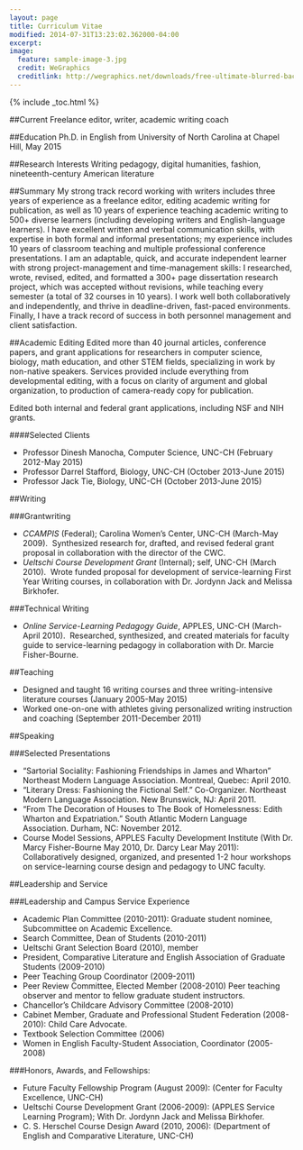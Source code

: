```yaml
---
layout: page
title: Curriculum Vitae
modified: 2014-07-31T13:23:02.362000-04:00
excerpt: 
image:
  feature: sample-image-3.jpg
  credit: WeGraphics
  creditlink: http://wegraphics.net/downloads/free-ultimate-blurred-background-pack/
---
```


{% include _toc.html %}

##Current
Freelance editor, writer, academic writing coach

##Education
Ph.D. in English from University of North Carolina at Chapel Hill, May 2015

##Research Interests 
Writing pedagogy, digital humanities, fashion, nineteenth-century American literature 

##Summary
My strong track record working with writers includes three years of experience as a freelance editor, editing academic writing for publication, as well as 10 years of experience teaching academic writing to 500+ diverse learners (including developing writers and English-language learners). I have excellent written and verbal communication skills, with expertise in both formal and informal presentations; my experience includes 10 years of classroom teaching and multiple professional conference presentations. I am an adaptable, quick, and accurate independent learner with strong project-management and time-management skills: I researched, wrote, revised, edited, and formatted a 300+ page dissertation research project, which was accepted without revisions, while teaching every semester (a total of 32 courses in 10 years). I work well both collaboratively and independently, and thrive in deadline-driven, fast-paced environments. Finally, I have a track record of success in both personnel management and client satisfaction. 

##Academic Editing
Edited more than 40 journal articles, conference papers, and grant applications for researchers in computer science, biology, math education, and other STEM fields, specializing in work by non-native speakers. Services provided include everything from developmental editing, with a focus on clarity of argument and global organization, to production of camera-ready copy for publication.

Edited both internal and federal grant applications, including NSF and NIH grants.

####Selected Clients
* Professor Dinesh Manocha, Computer Science, UNC-CH (February 2012-May 2015)
* Professor Darrel Stafford, Biology, UNC-CH (October 2013-June 2015)
* Professor Jack Tie, Biology, UNC-CH (October 2013-June 2015)

##Writing

###Grantwriting

* *CCAMPIS* (Federal); Carolina Women’s Center, UNC-CH (March-May 2009).  Synthesized research for, drafted, and revised federal grant proposal in collaboration with the director of the CWC. 
* *Ueltschi Course Development Grant* (Internal); self, UNC-CH (March 2010).  Wrote funded proposal for development of service-learning First Year Writing courses, in collaboration with Dr. Jordynn Jack and Melissa Birkhofer.

###Technical Writing

* *Online Service-Learning Pedagogy Guide*, APPLES, UNC-CH (March-April 2010).  Researched, synthesized, and created materials for faculty guide to service-learning pedagogy in collaboration with Dr. Marcie Fisher-Bourne.

##Teaching
* Designed and taught 16 writing courses and three writing-intensive literature courses (January 2005-May 2015)
* Worked one-on-one with athletes giving personalized writing instruction and coaching (September 2011-December 2011)

##Speaking

###Selected Presentations

* “Sartorial Sociality: Fashioning Friendships in James and Wharton” Northeast Modern Language Association. Montreal, Quebec: April 2010. 
* “Literary Dress: Fashioning the Fictional Self.” Co-Organizer. Northeast Modern Language Association. New Brunswick, NJ: April 2011.
* “From The Decoration of Houses to The Book of Homelessness: Edith Wharton and Expatriation.” South Atlantic Modern Language Association. Durham, NC: November 2012.
* Course Model Sessions, APPLES Faculty Development Institute (With Dr. Marcy Fisher-Bourne May 2010, Dr. Darcy Lear May 2011): Collaboratively designed, organized, and presented 1-2 hour workshops on service-learning course design and pedagogy to UNC faculty. 

##Leadership and Service

###Leadership and Campus Service Experience

* Academic Plan Committee (2010-2011): Graduate student nominee, Subcommittee on Academic Excellence.
* Search Committee, Dean of Students (2010-2011)
* Ueltschi Grant Selection Board (2010), member
* President, Comparative Literature and English Association of Graduate Students (2009-2010) 
* Peer Teaching Group Coordinator (2009-2011)
* Peer Review Committee, Elected Member (2008-2010) Peer teaching observer and mentor to fellow graduate student instructors.
* Chancellor’s Childcare Advisory Committee (2008-2010)
* Cabinet Member, Graduate and Professional Student Federation (2008-2010): Child Care Advocate.
* Textbook Selection Committee (2006)
* Women in English Faculty-Student Association, Coordinator (2005-2008)
		
###Honors, Awards, and Fellowships:
* Future Faculty Fellowship Program (August 2009): (Center for Faculty Excellence, UNC-CH)
* Ueltschi Course Development Grant (2006-2009): (APPLES Service Learning Program); With Dr. Jordynn Jack and Melissa Birkhofer.
* C. S. Herschel Course Design Award (2010, 2006): (Department of English and Comparative Literature, UNC-CH)
   


